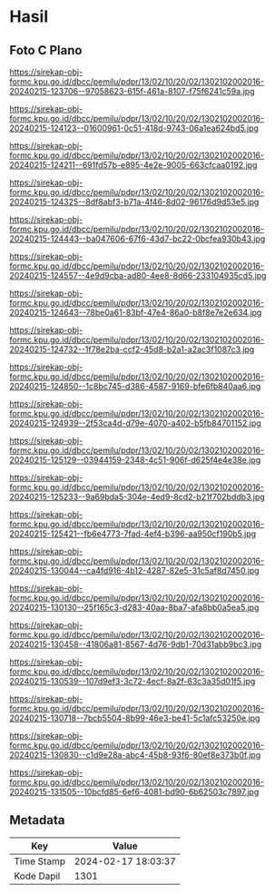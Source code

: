 # Hasil

## Foto C Plano

https://sirekap-obj-formc.kpu.go.id/dbcc/pemilu/pdpr/13/02/10/20/02/1302102002016-20240215-123706--97058623-615f-461a-8107-f75f6241c59a.jpg

https://sirekap-obj-formc.kpu.go.id/dbcc/pemilu/pdpr/13/02/10/20/02/1302102002016-20240215-124123--01600961-0c51-418d-9743-06a1ea624bd5.jpg

https://sirekap-obj-formc.kpu.go.id/dbcc/pemilu/pdpr/13/02/10/20/02/1302102002016-20240215-124211--691fd57b-e895-4e2e-9005-663cfcaa0192.jpg

https://sirekap-obj-formc.kpu.go.id/dbcc/pemilu/pdpr/13/02/10/20/02/1302102002016-20240215-124325--8df8abf3-b71a-4f46-8d02-96176d9d53e5.jpg

https://sirekap-obj-formc.kpu.go.id/dbcc/pemilu/pdpr/13/02/10/20/02/1302102002016-20240215-124443--ba047606-67f6-43d7-bc22-0bcfea930b43.jpg

https://sirekap-obj-formc.kpu.go.id/dbcc/pemilu/pdpr/13/02/10/20/02/1302102002016-20240215-124557--4e9d9cba-ad80-4ee8-8d66-233104935cd5.jpg

https://sirekap-obj-formc.kpu.go.id/dbcc/pemilu/pdpr/13/02/10/20/02/1302102002016-20240215-124643--78be0a61-83bf-47e4-86a0-b8f8e7e2e634.jpg

https://sirekap-obj-formc.kpu.go.id/dbcc/pemilu/pdpr/13/02/10/20/02/1302102002016-20240215-124732--1f78e2ba-ccf2-45d8-b2a1-a2ac3f1087c3.jpg

https://sirekap-obj-formc.kpu.go.id/dbcc/pemilu/pdpr/13/02/10/20/02/1302102002016-20240215-124850--1c8bc745-d386-4587-9169-bfe6fb840aa6.jpg

https://sirekap-obj-formc.kpu.go.id/dbcc/pemilu/pdpr/13/02/10/20/02/1302102002016-20240215-124939--2f53ca4d-d79e-4070-a402-b5fb84701152.jpg

https://sirekap-obj-formc.kpu.go.id/dbcc/pemilu/pdpr/13/02/10/20/02/1302102002016-20240215-125129--03944159-2348-4c51-906f-d625f4e4e38e.jpg

https://sirekap-obj-formc.kpu.go.id/dbcc/pemilu/pdpr/13/02/10/20/02/1302102002016-20240215-125233--9a69bda5-304e-4ed9-8cd2-b21f702bddb3.jpg

https://sirekap-obj-formc.kpu.go.id/dbcc/pemilu/pdpr/13/02/10/20/02/1302102002016-20240215-125421--fb6e4773-7fad-4ef4-b396-aa950cf190b5.jpg

https://sirekap-obj-formc.kpu.go.id/dbcc/pemilu/pdpr/13/02/10/20/02/1302102002016-20240215-130044--ca4fd916-4b12-4287-82e5-31c5af8d7450.jpg

https://sirekap-obj-formc.kpu.go.id/dbcc/pemilu/pdpr/13/02/10/20/02/1302102002016-20240215-130130--25f165c3-d283-40aa-8ba7-afa8bb0a5ea5.jpg

https://sirekap-obj-formc.kpu.go.id/dbcc/pemilu/pdpr/13/02/10/20/02/1302102002016-20240215-130458--41806a81-8567-4d76-9db1-70d31abb9bc3.jpg

https://sirekap-obj-formc.kpu.go.id/dbcc/pemilu/pdpr/13/02/10/20/02/1302102002016-20240215-130539--107d9ef3-3c72-4ecf-8a2f-63c3a35d01f5.jpg

https://sirekap-obj-formc.kpu.go.id/dbcc/pemilu/pdpr/13/02/10/20/02/1302102002016-20240215-130718--7bcb5504-8b99-46e3-be41-5c1afc53250e.jpg

https://sirekap-obj-formc.kpu.go.id/dbcc/pemilu/pdpr/13/02/10/20/02/1302102002016-20240215-130830--c1d9e28a-abc4-45b8-93f6-80ef8e373b0f.jpg

https://sirekap-obj-formc.kpu.go.id/dbcc/pemilu/pdpr/13/02/10/20/02/1302102002016-20240215-131505--10bcfd85-6ef6-4081-bd90-6b62503c7897.jpg


## Metadata

| Key        | Value               |
| ---------- | ------------------- |
| Time Stamp | 2024-02-17 18:03:37 |
| Kode Dapil | 1301                |



